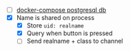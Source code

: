 - [ ] [docker-compose postgresql db](https://www.section.io/engineering-education/dockerized-prisma-postgres-api/)
- [x] Name is shared on process
  - [x] Store `uid: realname`   
  - [x] Query when button is pressed
  - [ ] Send realname + class to channel